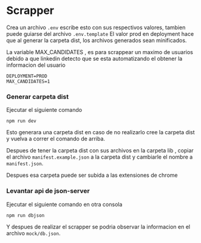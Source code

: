 Scrapper
====================

Crea un archivo `.env` escribe esto con sus respectivos valores, tambien puede guiarse del archivo `.env.template`
El valor prod en deployment hace que al generar la carpeta dist, los archivos generados sean minificados.

La variable MAX_CANDIDATES , es para scrappear un maximo de usuarios debido a que linkedin detecto que se esta automatizando el obtener la informacion del usuario
```
DEPLOYMENT=PROD
MAX_CANDIDATES=1
```

### <a>Generar carpeta dist</a>

Ejecutar el siguiente comando
```
npm run dev
```

Esto generara una carpeta dist en caso de no realizarlo cree la carpeta dist y vuelva a correr el comando de arriba.

Despues de tener la carpeta dist con sus archivos en la carpeta lib , copiar el archivo `manifest.example.json` a la carpeta dist y cambiarle el nombre a `manifest.json`.

Despues esa carpeta puede ser subida a las extensiones de chrome

### <a>Levantar api de json-server</a>

Ejecutar el siguiente comando en otra consola 

```
npm run dbjson
```

Y despues de realizar el scrapper se podria observar la informacion en el archivo `mock/db.json`.

